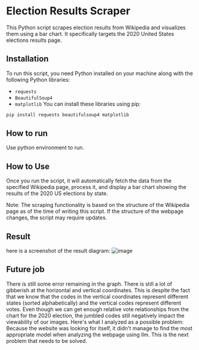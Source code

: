 # Election Results Scraper
This Python script scrapes election results from Wikipedia and visualizes them using a bar chart. It specifically targets the 2020 United States elections results page.

## Installation
To run this script, you need Python installed on your machine along with the following Python libraries:
- `requests`
- `BeautifulSoup4`
- `matplotlib`
You can install these libraries using pip:
```bash
pip install requests beautifulsoup4 matplotlib
```
## How to run
Use python environment to run.

## How to Use
Once you run the script, it will automatically fetch the data from the specified Wikipedia page, process it, and display a bar chart showing the results of the 2020 US elections by state.

Note: The scraping functionality is based on the structure of the Wikipedia page as of the time of writing this script. If the structure of the webpage changes, the script may require updates.
## Result
here is a screenshot of the result diagram:
![image](https://github.com/Erixcai/HomeTakeTask/assets/116468493/10ca6ea3-d055-491a-9967-2dcaaf688a9f)

## Future job
There is still some error remaining in the graph. There is still a lot of gibberish at the horizontal and vertical coordinates. 
This is despite the fact that we know that the codes in the vertical coordinates represent different states (sorted alphabetically) 
and the vertical codes represent different votes. Even though we can get enough relative vote relationships from the chart for the 2020 election, 
the jumbled codes still negatively impact the viewability of our images. Here's what I analyzed as a possible problem: Because the website was looking 
for itself, it didn't manage to find the most appropriate model when analyzing the webpage using llm. This is the next problem that needs to be solved.
